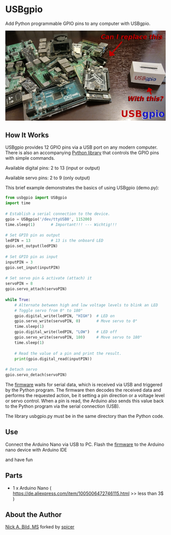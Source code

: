 # USBgpio

Add Python programmable GPIO pins to any computer with USBgpio.

![](https://github.com/ltspicer/usb_gpio/blob/main/media/logo_sm.jpg)

## How It Works

USBgpio provides 12 GPIO pins via a USB port on any modern computer. There is also an accompanying [Python library](https://github.com/ltspicer/usb_gpio/blob/main/usbgpio.py) that controls the GPIO pins with simple commands.

Available digital pins: 2 to 13 (input or output)

Available servo pins: 2 to 9 (only output)

This brief example demonstrates the basics of using USBgpio (demo.py):

```python
from usbgpio import USBgpio
import time

# Establish a serial connection to the device.
gpio = USBgpio('/dev/ttyUSB0', 115200)
time.sleep(1)       # Important!!! --- Wichtig!!!

# Set GPIO pin as output
ledPIN = 13         # 13 is the onboard LED
gpio.set_output(ledPIN)

# Set GPIO pin as input
inputPIN = 3
gpio.set_input(inputPIN)

# Set servo pin & activate (attach) it
servoPIN = 8
gpio.servo_attach(servoPIN)

while True:
    # Alternate between high and low voltage levels to blink an LED
    # Toggle servo from 0° to 180°
    gpio.digital_write(ledPIN, "HIGH")  # LED on
    gpio.servo_write(servoPIN, 0)       # Move servo to 0°
    time.sleep(1)
    gpio.digital_write(ledPIN, "LOW")   # LED off
    gpio.servo_write(servoPIN, 180)     # Move servo to 180°
    time.sleep(1)

    # Read the value of a pin and print the result.
    print(gpio.digital_read(inputPIN))

# Detach servo
gpio.servo_detach(servoPIN)
```

The [firmware](https://github.com/ltspicer/usb_gpio/blob/main/usb_gpio_arduino/usb_gpio_arduino.ino) waits for serial data, which is received via USB and triggered by the Python program. The firmware then decodes the received data and performs the requested action, be it setting a pin direction or a voltage level or servo control. When a pin is read, the Arduino also sends this value back to the Python program via the serial connection (USB).

The library usbgpio.py must be in the same directory than the Python code.

## Use

Connect the Arduino Nano via USB to PC. Flash the [firmware](https://github.com/ltspicer/usb_gpio/blob/main/usb_gpio_arduino/usb_gpio_arduino.ino) to the Arduino nano device with Arduino IDE

and have fun

## Parts

- 1 x Arduino Nano ( https://de.aliexpress.com/item/1005006472746115.html >> less than 3$ )

## About the Author

[Nick A. Bild, MS](https://nickbild79.firebaseapp.com/#!/) forked by [spicer](https://www.ltspiceusers.ch/)
